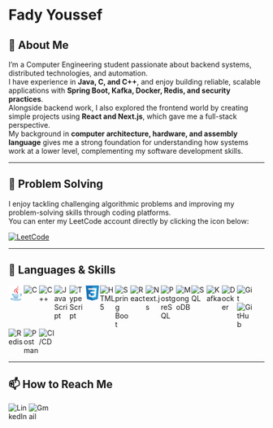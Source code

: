 # Fady Youssef 

## 🚀 About Me  
I’m a Computer Engineering student passionate about backend systems, distributed technologies, and automation.  
I have experience in **Java, C, and C++**, and enjoy building reliable, scalable applications with **Spring Boot, Kafka, Docker, Redis, and security practices**.  
Alongside backend work, I also explored the frontend world by creating simple projects using **React and Next.js**, which gave me a full-stack perspective.  
My background in **computer architecture, hardware, and assembly language** gives me a strong foundation for understanding how systems work at a lower level, complementing my software development skills.  

---

## 🧩 Problem Solving  

I enjoy tackling challenging algorithmic problems and improving my problem-solving skills through coding platforms.  
You can enter my LeetCode account directly by clicking the icon below:  

<a href="https://leetcode.com/u/fadyyoussef4444/" target="_blank">
  <img alt="LeetCode" width="100px" src="https://upload.wikimedia.org/wikipedia/commons/1/19/LeetCode_logo_black.png" />
</a>

<br clear="left"/>

---

## 🧰 Languages & Skills

<img align="left" alt="Java" width="30px" src="https://raw.githubusercontent.com/devicons/devicon/master/icons/java/java-original.svg" />
<img align="left" alt="C" width="30px" src="https://cdn.simpleicons.org/c/00599C" />  
<img align="left" alt="C++" width="30px" src="https://cdn.simpleicons.org/cplusplus/00599C" />  
<img align="left" alt="JavaScript" width="30px" src="https://cdn.jsdelivr.net/gh/devicons/devicon/icons/javascript/javascript-original.svg" />
<img align="left" alt="TypeScript" width="30px" src="https://cdn.jsdelivr.net/gh/devicons/devicon/icons/typescript/typescript-original.svg" />
<img align="left" alt="CSS3" width="30px" src="https://raw.githubusercontent.com/devicons/devicon/master/icons/css3/css3-original.svg" />
<img align="left" alt="HTML5" width="30px" src="https://cdn.simpleicons.org/html5/E34F26" />  
<img align="left" alt="Spring Boot" width="30px" src="https://cdn.simpleicons.org/springboot/6DB33F" />  
<img align="left" alt="React" width="30px" src="https://cdn.jsdelivr.net/gh/devicons/devicon/icons/react/react-original.svg" />
<img align="left" alt="Next.js" width="30px" src="https://cdn.jsdelivr.net/gh/devicons/devicon/icons/nextjs/nextjs-original.svg" />
<img align="left" alt="PostgreSQL" width="30px" src="https://cdn.jsdelivr.net/gh/devicons/devicon/icons/postgresql/postgresql-original.svg" />
<img align="left" alt="MongoDB" width="30px" src="https://cdn.jsdelivr.net/gh/devicons/devicon/icons/mongodb/mongodb-original.svg" />
<img align="left" alt="SQL" width="30px" src="https://cdn-icons-png.flaticon.com/512/4248/4248443.png" />
<img align="left" alt="Kafka" width="30px" src="https://cdn.simpleicons.org/apachekafka/231F20" />  
<img align="left" alt="Docker" width="30px" src="https://cdn.simpleicons.org/docker/2496ED" />  
<img align="left" alt="Git" width="30px" src="https://cdn.simpleicons.org/git/F05032" />  
<img align="left" alt="GitHub" width="30px" src="https://github.githubassets.com/images/modules/logos_page/GitHub-Mark.png" />
<img align="left" alt="Redis" width="30px" src="https://cdn.simpleicons.org/redis/DC382D" />  
<img align="left" alt="Postman" width="30px" src="https://cdn.simpleicons.org/postman/FF6C37" />  
<img align="left" alt="CI/CD" width="30px" src="https://avatars.githubusercontent.com/u/44036562?s=200&v=4" />



<br clear="left"/>

---

## 📫 How to Reach Me  
<a href="https://www.linkedin.com/in/fadyyoussef2/">
  <img align="left" alt="LinkedIn" width="40px" src="https://cdn-icons-png.flaticon.com/512/174/174857.png" />
</a>

<a href="mailto:fadyyoussef4444@email.com">
  <img align="left" alt="Gmail" width="40px" src="https://cdn-icons-png.flaticon.com/512/732/732200.png" />
</a>

